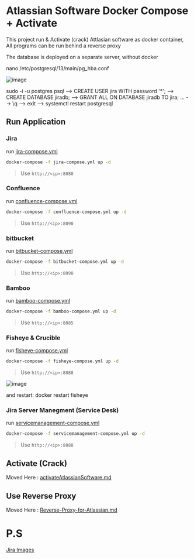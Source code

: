 # Atlassian Software Docker Compose + Activate
This project run & Activate (crack) Attlasian software as docker container, All programs can be run behind a reverse proxy

The database is deployed on a separate server, without docker

nano /etc/postgresql/13/main/pg_hba.conf

![image](https://user-images.githubusercontent.com/86954730/219866097-90ac6871-104c-494e-9ac5-e338083c7daf.png)

sudo -i -u postgres
psql  --> CREATE USER jira WITH password '*'; --> CREATE DATABASE jiradb; --> GRANT ALL ON DATABASE jiradb TO jira; 
...
--> \q --> exit --> systemctl restart postgresql

## Run Application
### Jira
run [jira-compose.yml](/jira-compose.yml)

```bash
docker-compose -f jira-compose.yml up -d
```
> Use `http://<ip>:8080`

### Confluence

run [confluence-compose.yml](/confluence-compose.yml)

```bash
docker-compose -f confluence-compose.yml up -d
```
> Use `http://<ip>:8090`

### bitbucket

run [bitbucket-compose.yml](/bitbucket-compose.yml)

```bash
docker-compose -f bitbucket-compose.yml up -d
```
> Use `http://<ip>:8090`

### Bamboo

run [bamboo-compose.yml](/bamboo-compose.yml)

```bash
docker-compose -f bamboo-compose.yml up -d
```
> Use `http://<ip>:8085`

### Fisheye & Crucible

run [fisheye-compose.yml](/fisheye-compose.yml)

```bash
docker-compose -f fisheye-compose.yml up -d
```
> Use `http://<ip>:8088`

![image](https://user-images.githubusercontent.com/86954730/218108506-f5911ba4-b59a-4de4-aee4-d2d6a05fe8df.png)

and restart: docker restart fisheye

### Jira Server Manegment (Service Desk)

run [servicemanagement-compose.yml](/servicemanagement-compose.yml)

```bash
docker-compose -f servicemanagement-compose.yml up -d
```
> Use `http://<ip>:8088`


## Activate (Crack) 

Moved Here : [activateAtlassianSoftware.md](activateAtlassianSoftware.md)

##  Use Reverse Proxy

Moved Here : [Reverse-Proxy-for-Atlassian.md](Reverse-Proxy-for-Atlassian.md)
# P.S
[Jira Images](https://hub.docker.com/r/atlassian/jira-software)
